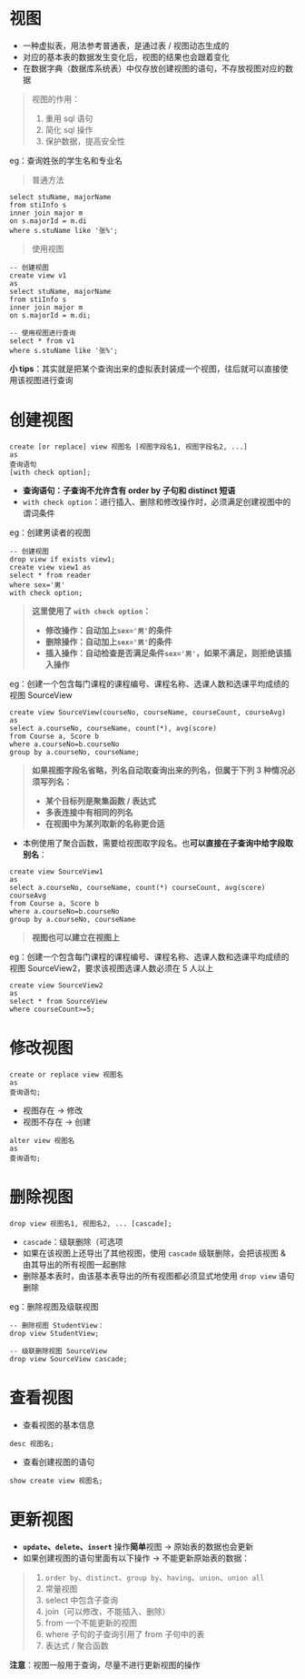 # 视图

-   一种虚拟表，用法参考普通表，是通过表 / 视图动态生成的
-   对应的基本表的数据发生变化后，视图的结果也会跟着变化
-   在数据字典（数据库系统表）中仅存放创建视图的语句，不存放视图对应的数据

> 视图的作用：
>
> 1. 重用 sql 语句
> 2. 简化 sql 操作
> 3. 保护数据，提高安全性

eg：查询姓张的学生名和专业名

> 普通方法

```mysql
select stuName, majorName
from stiInfo s
inner join major m
on s.majorId = m.di
where s.stuName like '张%';
```

> 使用视图

```mysql
-- 创建视图
create view v1
as
select stuName, majorName
from stiInfo s
inner join major m
on s.majorId = m.di;

-- 使用视图进行查询
select * from v1
where s.stuName like '张%';
```

**小 tips**：其实就是把某个查询出来的虚拟表封装成一个视图，往后就可以直接使用该视图进行查询

# 创建视图

```mysql
create [or replace] view 视图名 [视图字段名1, 视图字段名2, ...]
as
查询语句
[with check option];
```

-   **查询语句：子查询不允许含有 order by 子句和 distinct 短语**
-   `with check option`：进行插入、删除和修改操作时，必须满足创建视图中的谓词条件

eg：创建男读者的视图

```mysql
-- 创建视图
drop view if exists view1;
create view view1 as
select * from reader
where sex='男'
with check option;
```

> **这里使用了 `with check option`：**
>
> -   **修改操作：自动加上`sex='男'`的条件**
> -   **删除操作：自动加上`sex='男'`的条件**
> -   **插入操作：自动检查是否满足条件`sex='男'`，如果不满足，则拒绝该插入操作**

eg：创建一个包含每门课程的课程编号、课程名称、选课人数和选课平均成绩的视图 SourceView

```mysql
create view SourceView(courseNo, courseName, courseCount, courseAvg)
as
select a.courseNo, courseName, count(*), avg(score)
from Course a, Score b
where a.courseNo=b.courseNo
group by a.courseNo, courseName;
```

> **如果视图字段名省略，列名自动取查询出来的列名，但属于下列 3 种情况必须写列名：**
>
> -   **某个目标列是聚集函数 / 表达式**
> -   **多表连接中有相同的列名**
> -   **在视图中为某列取新的名称更合适**

-   本例使用了聚合函数，需要给视图取字段名。也**可以直接在子查询中给字段取别名**：

```mysql
create view SourceView1
as
select a.courseNo, courseName, count(*) courseCount, avg(score) courseAvg
from Course a, Score b
where a.courseNo=b.courseNo
group by a.courseNo, courseName
```

> **视图也可以建立在视图上**

eg：创建一个包含每门课程的课程编号、课程名称、选课人数和选课平均成绩的视图 SourceView2，要求该视图选课人数必须在 5 人以上

```mysql
create view SourceView2
as
select * from SourceView
where courseCount>=5;
```

# 修改视图

```mysql
create or replace view 视图名
as
查询语句;
```

-   视图存在 → 修改
-   视图不存在 → 创建

```mysql
alter view 视图名
as
查询语句;
```

# 删除视图

```mysql
drop view 视图名1, 视图名2, ... [cascade];
```

-   `cascade`：级联删除（可选项
-   如果在该视图上还导出了其他视图，使用 `cascade` 级联删除，会把该视图 & 由其导出的所有视图一起删除
-   删除基本表时，由该基本表导出的所有视图都必须显式地使用 `drop view` 语句删除

eg：删除视图及级联视图

```mysql
-- 删除视图 StudentView：
drop view StudentView;

-- 级联删除视图 SourceView
drop view SourceView cascade;
```

# 查看视图

-   查看视图的基本信息

```mysql
desc 视图名;
```

-   查看创建视图的语句

```mysql
show create view 视图名;
```

# 更新视图

-   **`update`、`delete`、`insert`** 操作**简单**视图 → 原始表的数据也会更新
-   如果创建视图的语句里面有以下操作 → 不能更新原始表的数据：

> 1. `order by`、`distinct`、`group by`、`having`、`union`、`union all`
> 2. 常量视图
> 3. select 中包含子查询
> 4. join（可以修改，不能插入、删除）
> 5. from 一个不能更新的视图
> 6. where 子句的子查询引用了 from 子句中的表
> 7. 表达式 / 聚合函数

**注意**：视图一般用于查询，尽量不进行更新视图的操作
